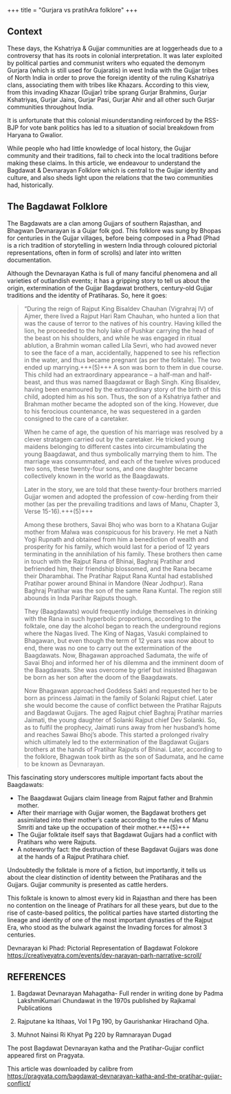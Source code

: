 +++
title = "Gurjara vs pratihAra folklore"
+++

## Context
These days, the Kshatriya & Gujjar communities are at loggerheads due to a controversy that has its roots in colonial interpretation. It was later exploited by political parties and communist writers who equated the demonym Gurjara (which is still used for Gujaratis) in west India with the Gujjar tribes of North India in order to prove the foreign identity of the ruling Kshatriya clans, associating them with tribes like Khazars. According to this view, from this invading Khazar (Gujjar) tribe sprang Gurjar Brahmins, Gurjar Kshatriyas, Gurjar Jains, Gurjar Pasi, Gurjar Ahir and all other such Gurjar communities throughout India.

It is unfortunate that this colonial misunderstanding reinforced by the RSS-BJP for vote bank politics has led to a situation of social breakdown from Haryana to Gwalior.

While people who had little knowledge of local history, the Gujjar community and their traditions, fail to check into the local traditions before making these claims. In this article, we endeavour to understand the Bagdawat & Devnarayan Folklore which is central to the Gujjar identity and culture, and also sheds light upon the relations that the two communities had, historically.

## The Bagdawat Folklore
The Bagdawats are a clan among Gujjars of southern Rajasthan, and Bhagwan Devnarayan is a Gujar folk god. This folklore was sung by Bhopas for centuries in the Gujjar villages, before being composed in a Phad (Phad is a rich tradition of storytelling in western India through coloured pictorial representations, often in form of scrolls) and later into written documentation.

Although the Devnarayan Katha is full of many fanciful phenomena and all varieties of outlandish events; it has a gripping story to tell us about the origin, extermination of the Gujjar Bagdawat brothers, century-old Gujjar traditions and the identity of Pratiharas. So, here it goes:

> “During the reign of Rajput King Bisaldev Chauhan (Vigrahraj IV) of Ajmer, there lived a Rajput Hari Ram Chauhan, who hunted a lion that was the cause of terror to the natives of his country. Having killed the lion, he proceeded to the holy lake of Pushkar carrying the head of the beast on his shoulders, and while he was engaged in ritual ablution, a Brahmin woman called Lila Sevri, who had avowed never to see the face of a man, accidentally, happened to see his reflection in the water, and thus became pregnant (as per the folktale). The two ended up marrying.+++(5)+++ A son was born to them in due course. This child had an extraordinary appearance – a half-man and half-beast, and thus was named Baagdawat or Bagh Singh. King Bisaldev, having been enamoured by the extraordinary story of the birth of this child, adopted him as his son. Thus, the son of a Kshatriya father and Brahman mother became the adopted son of the king. However, due to his ferocious countenance, he was sequestered in a garden consigned to the care of a caretaker. 
> 
> When he came of age, the question of his marriage was resolved by a clever stratagem carried out by the caretaker. He tricked young maidens belonging to different castes into circumambulating the young Baagdawat, and thus symbolically marrying them to him. The marriage was consummated, and each of the twelve wives produced two sons, these twenty-four sons, and one daughter became collectively known in the world as the Baagdawats.
>
> Later in the story, we are told that these twenty-four brothers married Gujjar women and adopted the profession of cow-herding from their mother (as per the prevailing traditions and laws of Manu, Chapter 3, Verse 15-16).+++(5)+++ 
> 
> Among these brothers, Savai Bhoj who was born to a Khatana Gujjar mother from Malwa was conspicuous for his bravery. He met a Nath Yogi Rupnath and obtained from him a benediction of wealth and prosperity for his family, which would last for a period of 12 years terminating in the annihilation of his family. These brothers then came in touch with the Rajput Rana of Bhinai, Baghraj Pratihar and befriended him, their friendship blossomed, and the Rana became their Dharambhai. The Pratihar Rajput Rana Kuntal had established Pratihar power around Bhinai in Mandore (Near Jodhpur). Rana Baghraj Pratihar was the son of the same Rana Kuntal. The region still abounds in Inda Parihar Rajputs though. 
> 
> They (Baagdawats) would frequently indulge themselves in drinking with the Rana in such hyperbolic proportions, according to the folktale, one day the alcohol began to reach the underground regions where the Nagas lived. The King of Nagas, Vasuki complained to Bhagawan, but even though the term of 12 years was now about to end, there was no one to carry out the extermination of the Baagdawats. Now, Bhagawan approached Sadumata, the wife of Savai Bhoj and informed her of his dilemma and the imminent doom of the Baagdawats. She was overcome by grief but insisted Bhagawan be born as her son after the doom of the Baagdawats.
>
> Now Bhagawan approached Goddess Sakti and requested her to be born as princess Jaimati in the family of Solanki Rajput chief. Later she would become the cause of conflict between the Pratihar Rajputs and Bagdawat Gujjars. The aged Rajput chief Baghraj Pratihar marries Jaimati, the young daughter of Solanki Rajput chief Dev Solanki. So, as to fulfil the prophecy, Jaimati runs away from her husband’s home and reaches Sawai Bhoj’s abode. This started a prolonged rivalry which ultimately led to the extermination of the Bagdawat Gujjars brothers at the hands of Pratihar Rajputs of Bhinai. Later, according to the folklore, Bhagwan took birth as the son of Sadumata, and he came to be known as Devnarayan.
 

This fascinating story underscores multiple important facts about the Baagdawats:

- The Baagdawat Gujjars claim lineage from Rajput father and Brahmin mother.
- After their marriage with Gujjar women, the Bagdawat brothers get assimilated into their mother’s caste according to the rules of Manu Smriti and take up the occupation of their mother.+++(5)+++
- The Gujjar folktale itself says that Bagdawat Gujjars had a conflict with Pratihars who were Rajputs.
- A noteworthy fact: the destruction of these Bagdavat Gujjars was done at the hands of a Rajput Pratihara chief.

Undoubtedly the folktale is more of a fiction, but importantly, it tells us about the clear distinction of identity between the Pratiharas and the Gujjars. Gujjar community is presented as cattle herders.

This folktale is known to almost every kid in Rajasthan and there has been no contention on the lineage of Pratihars for all these years, but due to the rise of caste-based politics, the political parties have started distorting the lineage and identity of one of the most important dynasties of the Rajput Era, who stood as the bulwark against the Invading forces for almost 3 centuries.

Devnarayan ki Phad: Pictorial Representation of Bagdawat Folokore https://creativeyatra.com/events/dev-narayan-parh-narrative-scroll/

## REFERENCES

1. Bagdawat Devnarayan Mahagatha- Full render in writing done by Padma LakshmiKumari Chundawat in the 1970s published by Rajkamal Publications

2. Rajputane ka Itihaas, Vol 1 Pg 190, by Gaurishankar Hirachand Ojha.

3. Muhnot Nainsi Ri Khyat Pg 220 by Ramnarayan Dugad


The post Bagdawat Devnarayan katha and the Pratihar-Gujjar conflict appeared first on Pragyata.

This article was downloaded by calibre from https://pragyata.com/bagdawat-devnarayan-katha-and-the-pratihar-gujjar-conflict/



